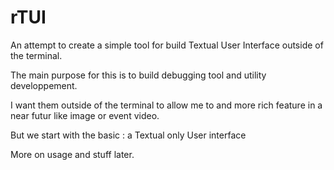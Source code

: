 # rTUI 

An attempt to create a simple tool for build Textual User Interface outside of the terminal. 

The main purpose for this is to build debugging tool and utility developpement. 

I want them outside of the terminal to allow me to and more rich feature in a near futur like image or event video. 

But we start with the basic : a Textual only User interface

More on usage and stuff later.